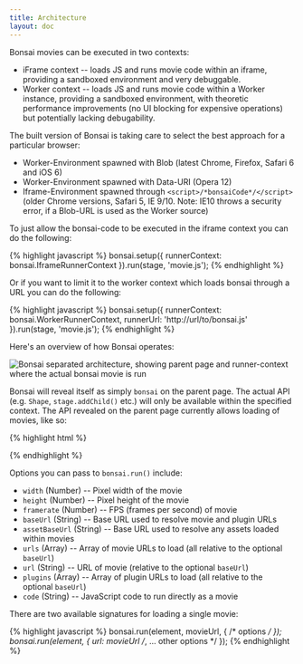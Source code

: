 ```yaml
---
title: Architecture
layout: doc
---
```


Bonsai movies can be executed in two contexts:

 * iFrame context -- loads JS and runs movie code within an iframe, providing a sandboxed environment and very debuggable.
 * Worker context -- loads JS and runs movie code within a Worker instance, providing a sandboxed environment, with theoretic performance improvements (no UI blocking for expensive operations) but potentially lacking debugability.

The built version of Bonsai is taking care to select the best approach for a particular browser:

* Worker-Environment spawned with Blob (latest Chrome, Firefox, Safari 6 and iOS 6)
* Worker-Environment spawned with Data-URI (Opera 12)
* Iframe-Environment spawned through `<script>/*bonsaiCode*/</script>` (older Chrome versions, Safari 5, IE 9/10. Note: IE10 throws a security error, if a Blob-URL is used as the Worker source)

To just allow the bonsai-code to be executed in the iframe context you can do the following:

{% highlight javascript %}
bonsai.setup({
  runnerContext: bonsai.IframeRunnerContext
}).run(stage, 'movie.js');
{% endhighlight %}

Or if you want to limit it to the worker context which loads bonsai through a URL you can do the following:

{% highlight javascript %}
bonsai.setup({
  runnerContext: bonsai.WorkerRunnerContext,
  runnerUrl: 'http://url/to/bonsai.js'
}).run(stage, 'movie.js');
{% endhighlight %}

Here's an overview of how Bonsai operates:

<img src="/assets/bonsai-overview.png" alt="Bonsai separated architecture, showing parent page and runner-context where the actual bonsai movie is run" />

Bonsai will reveal itself as simply `bonsai` on the parent page. The actual API (e.g. `Shape`, `stage.addChild()` etc.) will only be available within the specified context. The API revealed on the parent page currently allows loading of movies, like so:

{% highlight html %}
<div id="movie"></div>

<script src="bonsai.iframe.js"></script>
<script>
  bonsai.run(
    document.getElementById('movie'),
    'path/to/my_movie.js',
    {
      width: 500,
      height: 400
    }
  );
</script>
{% endhighlight %}

Options you can pass to `bonsai.run()` include:

 * `width` (Number) -- Pixel width of the movie
 * `height` (Number) -- Pixel height of the movie
 * `framerate` (Number) -- FPS (frames per second) of movie
 * `baseUrl` (String) -- Base URL used to resolve movie and plugin URLs
 * `assetBaseUrl` (String) -- Base URL used to resolve any assets loaded within movies
 * `urls` (Array) -- Array of movie URLs to load (all relative to the optional `baseUrl`)
 * `url` (String) -- URL of movie (relative to the optional `baseUrl`)
 * `plugins` (Array) -- Array of plugin URLs to load (all relative to the optional `baseUrl`)
 * `code` (String) -- JavaScript code to run directly as a movie

There are two available signatures for loading a single movie:

{% highlight javascript %}
bonsai.run(element, movieUrl, { /* options */ });
bonsai.run(element, { url: movieUrl /*, ... other options */ });
{% endhighlight %}

